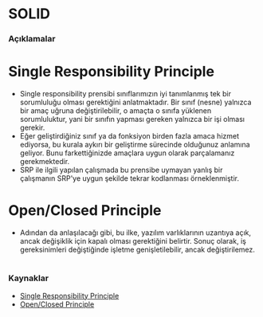 # SOLID

### Açıklamalar
# Single Responsibility Principle
- Single responsibility prensibi sınıflarımızın iyi tanımlanmış tek bir sorumluluğu olması gerektiğini anlatmaktadır. Bir sınıf (nesne) yalnızca bir amaç uğruna değiştirilebilir, o amaçta o sınıfa yüklenen sorumluluktur, yani bir sınıfın yapması gereken yalnızca bir işi olması gerekir.
- Eğer geliştirdiğiniz sınıf ya da fonksiyon birden fazla amaca hizmet ediyorsa, bu kurala aykırı bir geliştirme sürecinde olduğunuz anlamına geliyor. Bunu farkettiğinizde amaçlara uygun olarak parçalamanız gerekmektedir.
- SRP ile ilgili yapılan çalışmada bu prensibe uymayan yanlış bir çalışmanın SRP'ye uygun şekilde tekrar kodlanması örneklenmiştir.


# Open/Closed Principle
- Adından da anlaşılacağı gibi, bu ilke, yazılım varlıklarının uzantıya açık, ancak değişiklik için kapalı olması gerektiğini belirtir. Sonuç olarak, iş gereksinimleri değiştiğinde işletme genişletilebilir, ancak değiştirilemez.

#

### Kaynaklar
- [Single Responsibility Principle](https://www.baeldung.com/java-single-responsibility-principle#:~:text=For%20example%2C%20if%20we%20have,the%20text%20in%20some%20way.)
- [Open/Closed Principle](https://stackify.com/solid-design-open-closed-principle/)


